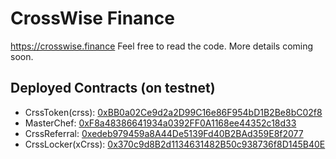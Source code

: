 # CrossWise Finance

https://crosswise.finance Feel free to read the code. More details coming soon.

## Deployed Contracts (on testnet)

- CrssToken(crss): [0xBB0a02Ce9d2a2D99C16e86F954bD1B2Be8bC02f8](https://testnet.bscscan.com/address/0xBB0a02Ce9d2a2D99C16e86F954bD1B2Be8bC02f8#contracts)
- MasterChef: [0xF8a48386641934a0392FF0A1168ee44352c18d33](https://testnet.bscscan.com/address/0xF8a48386641934a0392FF0A1168ee44352c18d33#contracts)
- CrssReferral: [0xedeb979459a8A44De5139Fd40B2BAd359E8f2077](https://testnet.bscscan.com/address/0xedeb979459a8A44De5139Fd40B2BAd359E8f2077#contracts)
- CrssLocker(xCrss): [0x370c9d8B2d1134631482B50c938736f8D145B40E](https://testnet.bscscan.com/address/0x370c9d8B2d1134631482B50c938736f8D145B40E#contracts)

